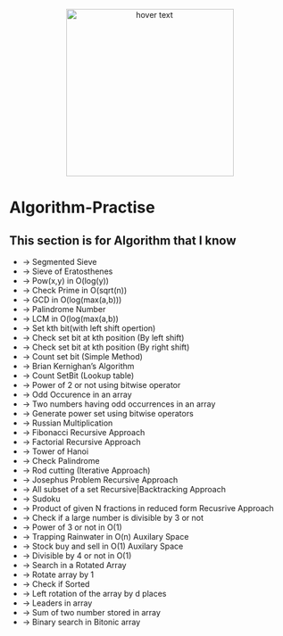 <p align="center">
  <img src="http://www.pngmart.com/files/13/One-Punch-Man-Saitama-PNG-Free-Download.png" width="300" title="hover text">
</p>

# Algorithm-Practise
## This section is for Algorithm that I know
- -> Segmented Sieve
- -> Sieve of Eratosthenes
- -> Pow(x,y) in O(log(y))
- -> Check Prime in O(sqrt(n))
- -> GCD in O(log(max(a,b)))
- -> Palindrome Number
- -> LCM in O(log(max(a,b))
- -> Set kth bit(with left shift opertion)
- -> Check set bit at kth position (By left shift)
- -> Check set bit at kth position (By right shift)
- -> Count set bit (Simple Method)
- -> Brian Kernighan’s Algorithm
- -> Count SetBit (Lookup table)
- -> Power of 2 or not using bitwise operator
- -> Odd Occurence in an array
- -> Two numbers having odd occurrences in an array
- -> Generate power set using bitwise operators
- -> Russian Multiplication
- -> Fibonacci Recursive Approach
- -> Factorial Recursive Approach
- -> Tower of Hanoi
- -> Check Palindrome
- -> Rod cutting (Iterative Approach)
- -> Josephus Problem Recursive Approach
- -> All subset of a set Recursive|Backtracking Approach
- -> Sudoku 
- -> Product of given N fractions in reduced form Recusrive Approach
- -> Check if a large number is divisible by 3 or not
- -> Power of 3 or not in O(1) 
- -> Trapping Rainwater in O(n) Auxilary Space
- -> Stock buy and sell in O(1) Auxilary Space
- -> Divisible by 4 or not in O(1)
- -> Search in a Rotated Array
- -> Rotate array by 1
- -> Check if Sorted
- -> Left rotation of the array by d places
- -> Leaders in array
- -> Sum of two number stored in array
- -> Binary search in Bitonic array
